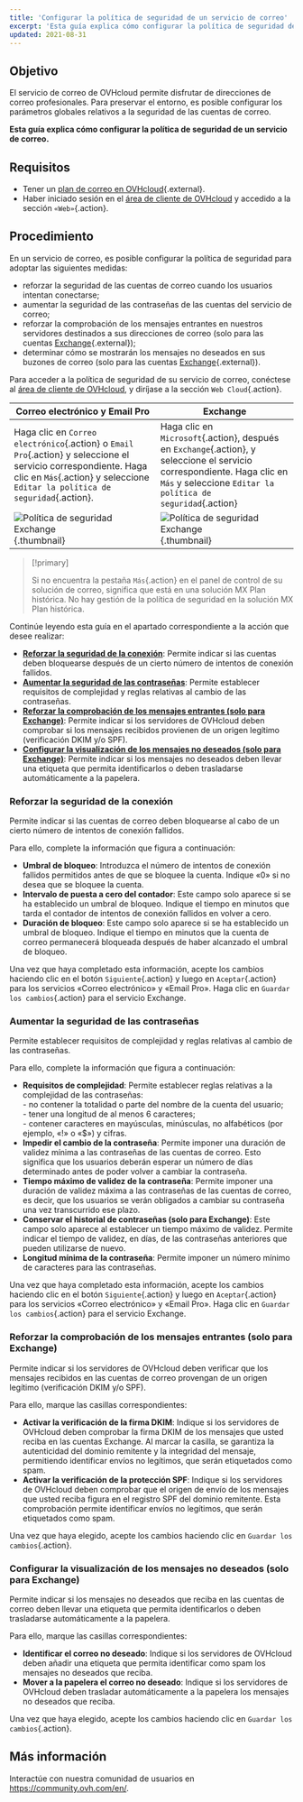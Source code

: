 ```yaml
---
title: 'Configurar la política de seguridad de un servicio de correo'
excerpt: 'Esta guía explica cómo configurar la política de seguridad de un servicio de correo'
updated: 2021-08-31
---
```


## Objetivo

El servicio de correo de OVHcloud permite disfrutar de direcciones de correo profesionales. Para preservar el entorno, es posible configurar los parámetros globales relativos a la seguridad de las cuentas de correo.

**Esta guía explica cómo configurar la política de seguridad de un servicio de correo.**

## Requisitos

- Tener un [plan de correo en OVHcloud](https://www.ovh.com/es/emails/){.external}.
- Haber iniciado sesión en el [área de cliente de OVHcloud](https://www.ovh.com/auth/?action=gotomanager&from=https://www.ovh.es/&ovhSubsidiary=es) y accedido a la sección `«Web»`{.action}.

## Procedimiento

En un servicio de correo, es posible configurar la política de seguridad para adoptar las siguientes medidas:

- reforzar la seguridad de las cuentas de correo cuando los usuarios intentan conectarse;
- aumentar la seguridad de las contraseñas de las cuentas del servicio de correo;
- reforzar la comprobación de los mensajes entrantes en nuestros servidores destinados a sus direcciones de correo (solo para las cuentas [Exchange](https://www.ovh.com/es/emails/hosted-exchange/){.external});
- determinar cómo se mostrarán los mensajes no deseados en sus buzones de correo (solo para las cuentas [Exchange](https://www.ovh.com/es/emails/hosted-exchange/){.external}).

Para acceder a la política de seguridad de su servicio de correo, conéctese al [área de cliente de OVHcloud](https://www.ovh.com/auth/?action=gotomanager&from=https://www.ovh.es/&ovhSubsidiary=es), y diríjase a la sección `Web Cloud`{.action}. 

|Correo electrónico y Email Pro|Exchange| 
|---|---| 
|Haga clic en `Correo electrónico`{.action} o `Email Pro`{.action} y seleccione el servicio correspondiente. Haga clic en `Más`{.action} y seleccione `Editar la política de seguridad`{.action}.| Haga clic en `Microsoft`{.action}, después en `Exchange`{.action}, y seleccione el servicio correspondiente. Haga clic en `Más` y seleccione `Editar la política de seguridad`{.action}|
|![Política de seguridad Exchange](manage-security01.png){.thumbnail}|![Política de seguridad Exchange](manage-security02.png){.thumbnail}|

> [!primary]
>
> Si no encuentra la pestaña `Más`{.action} en el panel de control de su solución de correo, significa que está en una solución MX Plan histórica. No hay gestión de la política de seguridad en la solución MX Plan histórica.

Continúe leyendo esta guía en el apartado correspondiente a la acción que desee realizar:

- [**Reforzar la seguridad de la conexión**](#enhanced-security.): Permite indicar si las cuentas deben bloquearse después de un cierto número de intentos de conexión fallidos.
- [**Aumentar la seguridad de las contraseñas**](#password-complexity.): Permite establecer requisitos de complejidad y reglas relativas al cambio de las contraseñas.
- [**Reforzar la comprobación de los mensajes entrantes (solo para Exchange)**](#incoming-messages-verification.): Permite indicar si los servidores de OVHcloud deben comprobar si los mensajes recibidos provienen de un origen legítimo (verificación DKIM y/o SPF).
- [**Configurar la visualización de los mensajes no deseados (solo para Exchange)**](#unwanted-messages-management.): Permite indicar si los mensajes no deseados deben llevar una etiqueta que permita identificarlos o deben trasladarse automáticamente a la papelera.

### Reforzar la seguridad de la conexión <a name="enhanced-security"></a>

Permite indicar si las cuentas de correo deben bloquearse al cabo de un cierto número de intentos de conexión fallidos.

Para ello, complete la información que figura a continuación:

- **Umbral de bloqueo**: Introduzca el número de intentos de conexión fallidos permitidos antes de que se bloquee la cuenta. Indique «0» si no desea que se bloquee la cuenta.
- **Intervalo de puesta a cero del contador**: Este campo solo aparece si se ha establecido un umbral de bloqueo. Indique el tiempo en minutos que tarda el contador de intentos de conexión fallidos en volver a cero.
- **Duración de bloqueo**: Este campo solo aparece si se ha establecido un umbral de bloqueo. Indique el tiempo en minutos que la cuenta de correo permanecerá bloqueada después de haber alcanzado el umbral de bloqueo.

Una vez que haya completado esta información, acepte los cambios haciendo clic en el botón `Siguiente`{.action} y luego en `Aceptar`{.action} para los servicios «Correo electrónico» y «Email Pro». Haga clic en `Guardar los cambios`{.action} para el servicio Exchange.

### Aumentar la seguridad de las contraseñas <a name="password-complexity"></a>

Permite establecer requisitos de complejidad y reglas relativas al cambio de las contraseñas.

Para ello, complete la información que figura a continuación:

- **Requisitos de complejidad**: Permite establecer reglas relativas a la complejidad de las contraseñas:<br> - no contener la totalidad o parte del nombre de la cuenta del usuario;<br> - tener una longitud de al menos 6 caracteres;<br> - contener caracteres en mayúsculas, minúsculas, no alfabéticos (por ejemplo, «!» o «$») y cifras.
- **Impedir el cambio de la contraseña**: Permite imponer una duración de validez mínima a las contraseñas de las cuentas de correo. Esto significa que los usuarios deberán esperar un número de días determinado antes de poder volver a cambiar la contraseña.
- **Tiempo máximo de validez de la contraseña**: Permite imponer una duración de validez máxima a las contraseñas de las cuentas de correo, es decir, que los usuarios se verán obligados a cambiar su contraseña una vez transcurrido ese plazo.
- **Conservar el historial de contraseñas (solo para Exchange)**: Este campo solo aparece al establecer un tiempo máximo de validez. Permite indicar el tiempo de validez, en días, de las contraseñas anteriores que pueden utilizarse de nuevo.
- **Longitud mínima de la contraseña**: Permite imponer un número mínimo de caracteres para las contraseñas.

Una vez que haya completado esta información, acepte los cambios haciendo clic en el botón `Siguiente`{.action} y luego en `Aceptar`{.action} para los servicios «Correo electrónico» y «Email Pro». Haga clic en `Guardar los cambios`{.action} para el servicio Exchange.

### Reforzar la comprobación de los mensajes entrantes (solo para Exchange) <a name="incoming-messages-verification"></a>

Permite indicar si los servidores de OVHcloud deben verificar que los mensajes recibidos en las cuentas de correo provengan de un origen legítimo (verificación DKIM y/o SPF).

Para ello, marque las casillas correspondientes:

- **Activar la verificación de la firma DKIM**: Indique si los servidores de OVHcloud deben comprobar la firma DKIM de los mensajes que usted reciba en las cuentas Exchange. Al marcar la casilla, se garantiza la autenticidad del dominio remitente y la integridad del mensaje, permitiendo identificar envíos no legítimos, que serán etiquetados como spam.
- **Activar la verificación de la protección SPF**: Indique si los servidores de OVHcloud deben comprobar que el origen de envío de los mensajes que usted reciba figura en el registro SPF del dominio remitente. Esta comprobación permite identificar envíos no legítimos, que serán etiquetados como spam.

Una vez que haya elegido, acepte los cambios haciendo clic en `Guardar los cambios`{.action}.

### Configurar la visualización de los mensajes no deseados (solo para Exchange) <a name="unwanted-messages-management"></a>

Permite indicar si los mensajes no deseados que reciba en las cuentas de correo deben llevar una etiqueta que permita identificarlos o deben trasladarse automáticamente a la papelera.

Para ello, marque las casillas correspondientes:

- **Identificar el correo no deseado**: Indique si los servidores de OVHcloud deben añadir una etiqueta que permita identificar como spam los mensajes no deseados que reciba.
- **Mover a la papelera el correo no deseado**: Indique si los servidores de OVHcloud deben trasladar automáticamente a la papelera los mensajes no deseados que reciba.

Una vez que haya elegido, acepte los cambios haciendo clic en `Guardar los cambios`{.action}.

## Más información

Interactúe con nuestra comunidad de usuarios en <https://community.ovh.com/en/>.
